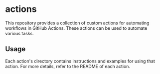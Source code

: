 # actions

This repository provides a collection of custom actions for automating workflows in GitHub Actions. These actions can be used to automate various tasks.

## Usage

Each action's directory contains instructions and examples for using that action. For more details, refer to the README of each action.
